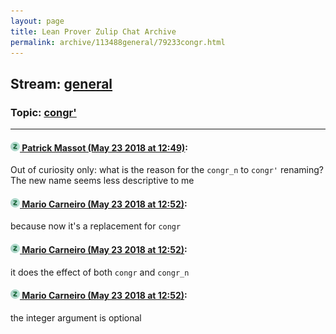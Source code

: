 ```yaml
---
layout: page
title: Lean Prover Zulip Chat Archive 
permalink: archive/113488general/79233congr.html
---
```


## Stream: [general](index.html)
### Topic: [congr'](79233congr.html)

---

#### [![Click to go to Zulip](../../assets/img/zulip2.png) Patrick Massot (May 23 2018 at 12:49)](https://leanprover.zulipchat.com/#narrow/stream/113488-general/topic/congr%27/near/126971141):
Out of curiosity only: what is the reason for the `congr_n` to `congr'` renaming? The new name seems less descriptive to me

#### [![Click to go to Zulip](../../assets/img/zulip2.png) Mario Carneiro (May 23 2018 at 12:52)](https://leanprover.zulipchat.com/#narrow/stream/113488-general/topic/congr%27/near/126971259):
because now it's a replacement for `congr`

#### [![Click to go to Zulip](../../assets/img/zulip2.png) Mario Carneiro (May 23 2018 at 12:52)](https://leanprover.zulipchat.com/#narrow/stream/113488-general/topic/congr%27/near/126971265):
it does the effect of both `congr` and `congr_n`

#### [![Click to go to Zulip](../../assets/img/zulip2.png) Mario Carneiro (May 23 2018 at 12:52)](https://leanprover.zulipchat.com/#narrow/stream/113488-general/topic/congr%27/near/126971268):
the integer argument is optional

